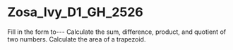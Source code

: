 # Zosa_Ivy_D1_GH_2526

Fill in the form to---
      Calculate the sum, difference, product, and quotient of two numbers.
      Calculate the area of a trapezoid.
